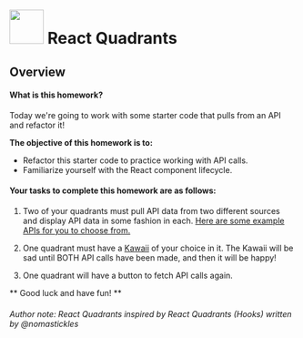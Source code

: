 
# <img src="https://cloud.githubusercontent.com/assets/7833470/10899314/63829980-8188-11e5-8cdd-4ded5bcb6e36.png" height="60"> React Quadrants

## Overview

#### What is this homework?

Today we're going to work with some starter code that pulls from an API and refactor it!

**The objective of this homework is to:**

* Refactor this starter code to practice working with API calls.
* Familiarize yourself with the React component lifecycle.

#### Your tasks to complete this homework are as follows:

1) Two of your quadrants must pull API data from two different sources and display API data in some fashion in each. [Here are some example APIs for you to choose from.](https://github.com/public-apis/public-apis) 

2) One quadrant must have a [Kawaii](https://react-kawaii.now.sh/) of your choice in it. The Kawaii will be sad until BOTH API calls have been made, and then it will be happy!

3) One quadrant will have a button to fetch API calls again.

** Good luck and have fun! **










<p><p><p>
<i><h6>Author note: React Quadrants inspired by React Quadrants (Hooks) written by @nomastickles</i></h6>
